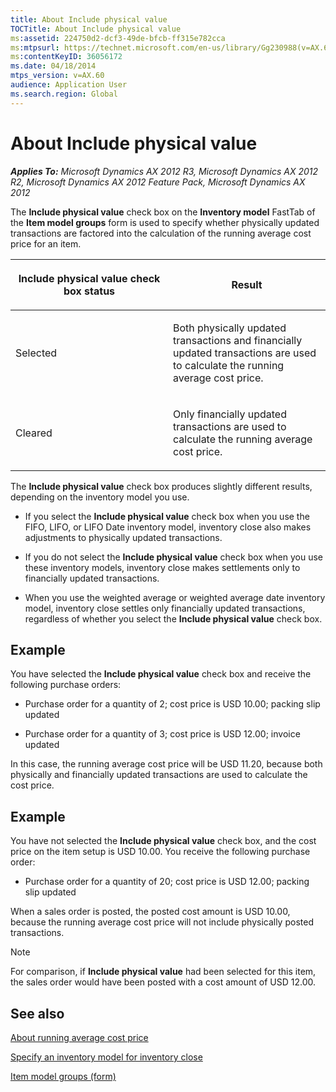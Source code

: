 ```yaml
---
title: About Include physical value
TOCTitle: About Include physical value
ms:assetid: 224750d2-dcf3-49de-bfcb-ff315e782cca
ms:mtpsurl: https://technet.microsoft.com/en-us/library/Gg230988(v=AX.60)
ms:contentKeyID: 36056172
ms.date: 04/18/2014
mtps_version: v=AX.60
audience: Application User
ms.search.region: Global
---
```


# About Include physical value 


_**Applies To:** Microsoft Dynamics AX 2012 R3, Microsoft Dynamics AX 2012 R2, Microsoft Dynamics AX 2012 Feature Pack, Microsoft Dynamics AX 2012_

The **Include physical value** check box on the **Inventory model** FastTab of the **Item model groups** form is used to specify whether physically updated transactions are factored into the calculation of the running average cost price for an item.

<table>
<colgroup>
<col style="width: 50%" />
<col style="width: 50%" />
</colgroup>
<thead>
<tr class="header">
<th><p><strong>Include physical value</strong> check box status</p></th>
<th><p>Result</p></th>
</tr>
</thead>
<tbody>
<tr class="odd">
<td><p>Selected</p></td>
<td><p>Both physically updated transactions and financially updated transactions are used to calculate the running average cost price.</p></td>
</tr>
<tr class="even">
<td><p>Cleared</p></td>
<td><p>Only financially updated transactions are used to calculate the running average cost price.</p></td>
</tr>
</tbody>
</table>


The **Include physical value** check box produces slightly different results, depending on the inventory model you use.

  - If you select the **Include physical value** check box when you use the FIFO, LIFO, or LIFO Date inventory model, inventory close also makes adjustments to physically updated transactions.

  - If you do not select the **Include physical value** check box when you use these inventory models, inventory close makes settlements only to financially updated transactions.

  - When you use the weighted average or weighted average date inventory model, inventory close settles only financially updated transactions, regardless of whether you select the **Include physical value** check box.

## Example

You have selected the **Include physical value** check box and receive the following purchase orders:

  - Purchase order for a quantity of 2; cost price is USD 10.00; packing slip updated

  - Purchase order for a quantity of 3; cost price is USD 12.00; invoice updated

In this case, the running average cost price will be USD 11.20, because both physically and financially updated transactions are used to calculate the cost price.

## Example

You have not selected the **Include physical value** check box, and the cost price on the item setup is USD 10.00. You receive the following purchase order:

  - Purchase order for a quantity of 20; cost price is USD 12.00; packing slip updated

When a sales order is posted, the posted cost amount is USD 10.00, because the running average cost price will not include physically posted transactions.


> [!NOTE]
> <P>For comparison, if <STRONG>Include physical value</STRONG> had been selected for this item, the sales order would have been posted with a cost amount of USD 12.00.</P>



## See also

[About running average cost price](about-running-average-cost-price.md)

[Specify an inventory model for inventory close](specify-an-inventory-model-for-inventory-close.md)

[Item model groups (form)](https://technet.microsoft.com/en-us/library/aa577092\(v=ax.60\))

  


